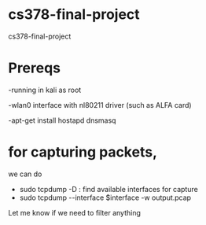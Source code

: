 # cs378-final-project
cs378-final-project

# Prereqs

-running in kali as root

-wlan0 interface with nl80211 driver (such as ALFA card)

-apt-get install hostapd dnsmasq


# for capturing packets, 
we can do 
- sudo tcpdump -D : find available interfaces for capture
- sudo tcpdump --interface $interface -w output.pcap

Let me know if we need to filter anything
